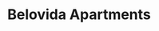 ---
title: Belovida Apartments
phone: (408) 263-8484
website: http://www.belovidanewburypark.com/
management: EAH Housing Inc.
tags: []
---